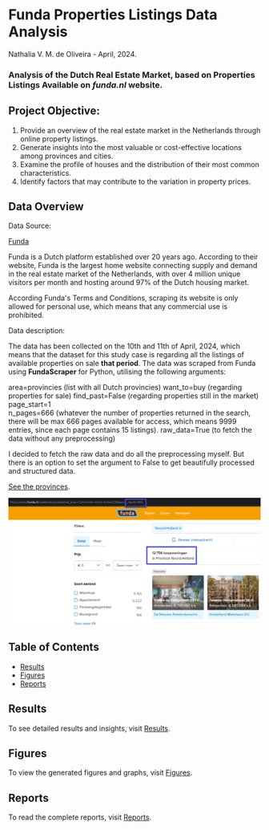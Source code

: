 
# Funda Properties Listings Data Analysis 

Nathalia V. M. de Oliveira - April, 2024.

### Analysis of the Dutch Real Estate Market, based on Properties Listings Available on *funda.nl* website.

## Project Objective:
1. Provide an overview of the real estate market in the Netherlands through online property listings.
2. Generate insights into the most valuable or cost-effective locations among provinces and cities.
3. Examine the profile of houses and the distribution of their most common characteristics.
4. Identify factors that may contribute to the variation in property prices.

## Data Overview
Data Source: 

[Funda](https://www.funda.nl/)

Funda is a Dutch platform established over 20 years ago. According to their website, Funda is the largest home website connecting supply and demand in the real estate market of the Netherlands, with over 4 million unique visitors per month and hosting around 97% of the Dutch housing market.

According Funda's Terms and Conditions, scraping its website is only allowed for personal use, which means that any commercial use is prohibited.

Data description:

The data has been collected on the 10th and 11th of April, 2024, which means that the dataset for this study case is regarding all the listings of available properties on sale **that period**.
The data was scraped from Funda using **FundaScraper** for Python, utilising the following arguments:

area=provincies  	  (list with all Dutch provincies)
want_to=buy       	  (regarding properties for sale)
find_past=False  	  (regarding properties still in the market)
page_start=1   		 
n_pages=666   	 (whatever the number of properties returned in the search, there will be max 666 pages available for access, which means 9999 entries, since each page contains 15 listings). 
raw_data=True 	(to fetch the data without any preprocessing)

I decided to fetch the raw data and do all the preprocessing myself. But there is an option to set the argument to False to get beautifully processed and structured data.

[See the provinces](https://www.funda.nl/koop/bladeren/). 

![Location searching results](docs/figures/fig1.png)


## Table of Contents

- [Results](results.md)
- [Figures](figures.md)
- [Reports](reports.md)

## Results

To see detailed results and insights, visit [Results](results.md).

## Figures

To view the generated figures and graphs, visit [Figures](figures.md).

## Reports

To read the complete reports, visit [Reports](reports.md).
